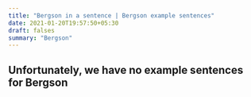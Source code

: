 ```yaml
---
title: "Bergson in a sentence | Bergson example sentences"
date: 2021-01-20T19:57:50+05:30
draft: falses
summary: "Bergson"
---
```

## Unfortunately, we have no example sentences for Bergson                 
